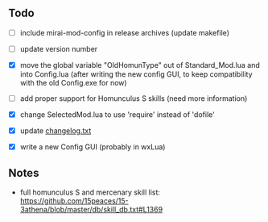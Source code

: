 
## Todo

- [ ] include mirai-mod-config in release archives (update makefile)
- [ ] update version number
- [x] move the global variable "OldHomunType" out of Standard_Mod.lua and into Config.lua (after writing the new config GUI, to keep compatibility with the old Config.exe for now)
- [ ] add proper support for Homunculus S skills (need more information)

- [x] change SelectedMod.lua to use 'require' instead of 'dofile'
- [x] update [changelog.txt](changelog.txt)
- [x] write a new Config GUI (probably in wxLua)

## Notes

- full homunculus S and mercenary skill list: https://github.com/15peaces/15-3athena/blob/master/db/skill_db.txt#L1369
